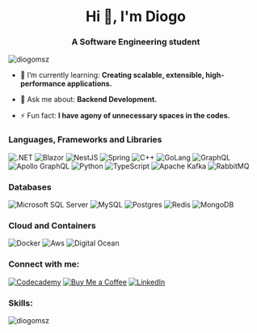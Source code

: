 <h1 align="center">Hi 👋, I'm Diogo</h1>
<h3 align="center">A Software Engineering student</h3>

<p align="left" display="block"> <img src="https://komarev.com/ghpvc/?username=diogomsz&label=Profile%20views&color=0e75b6&style=flat" alt="diogomsz" /> </p>

- 🌱 I’m currently learning: **Creating scalable, extensible, high-performance applications.**

- 💬 Ask me about: **Backend Development.**

- ⚡ Fun fact: **I have agony of unnecessary spaces in the codes.**

<h3 align="left">Languages, Frameworks and Libraries</h3>
<p align="left">  
  <a><img src="https://img.shields.io/badge/.NET-5C2D91?style=for-the-badge&logo=.net&logoColor=white" alt=".NET" /></a>
  <a><img src="https://img.shields.io/badge/blazor-%235C2D91.svg?style=for-the-badge&logo=blazor&logoColor=white" alt="Blazor" /></a>
  <a><img src="https://img.shields.io/badge/nestjs-%23E0234E.svg?style=for-the-badge&logo=nestjs&logoColor=white" alt="NestJS" /></a>
  <a><img src="https://img.shields.io/badge/spring-%236DB33F.svg?style=for-the-badge&logo=spring&logoColor=white" alt="Spring" /></a>
  <a><img src="https://img.shields.io/badge/c++-%2300599C.svg?style=for-the-badge&logo=c%2B%2B&logoColor=white" alt="C++" /></a>
  <a><img src="https://img.shields.io/badge/go-%2300ADD8.svg?style=for-the-badge&logo=go&logoColor=white" alt="GoLang" /></a>
  <a><img src="https://img.shields.io/badge/-GraphQL-E10098?style=for-the-badge&logo=graphql&logoColor=white" alt="GraphQL" /></a>
  <a><img src="https://img.shields.io/badge/-ApolloGraphQL-311C87?style=for-the-badge&logo=apollo-graphql" alt="Apollo GraphQL" /></a>
  <a><img src="https://img.shields.io/badge/python-3670A0?style=for-the-badge&logo=python&logoColor=ffdd54" alt="Python" /></a>
  <a><img src="https://img.shields.io/badge/typescript-%23007ACC.svg?style=for-the-badge&logo=typescript&logoColor=white" alt="TypeScript" /></a>
    <a><img src="https://img.shields.io/badge/Apache%20Kafka-000?style=for-the-badge&logo=apachekafka" alt="Apache Kafka" /></a>
  <a><img src="https://img.shields.io/badge/Rabbitmq-FF6600?style=for-the-badge&logo=rabbitmq&logoColor=white" alt="RabbitMQ" /></a>
</p>

<h3 align="left">Databases</h3>
<p align="left">  
  <a><img src="https://img.shields.io/badge/Microsoft%20SQL%20Server-CC2927?style=for-the-badge&logo=microsoft%20sql%20server&logoColor=white" alt="Microsoft SQL Server" /></a>
  <a><img src="https://img.shields.io/badge/mysql-%2300f.svg?style=for-the-badge&logo=mysql&logoColor=white" alt="MySQL" /></a>
  <a><img src="https://img.shields.io/badge/postgres-%23316192.svg?style=for-the-badge&logo=postgresql&logoColor=white" alt="Postgres" /></a>
  <a><img src="https://img.shields.io/badge/redis-%23DD0031.svg?style=for-the-badge&logo=redis&logoColor=white" alt="Redis" /></a>
  <a><img src="https://img.shields.io/badge/MongoDB-%234ea94b.svg?style=for-the-badge&logo=mongodb&logoColor=white" alt="MongoDB" /></a>
</p>

<h3 align="left">Cloud and Containers</h3>
<p align="left">
  <a><img src="https://img.shields.io/badge/docker-%230db7ed.svg?style=for-the-badge&logo=docker&logoColor=white" alt="Docker" /></a>
  <a><img src="https://img.shields.io/badge/AWS-%23FF9900.svg?style=for-the-badge&logo=amazon-aws&logoColor=white" alt="Aws" /></a>
  <a><img src="https://img.shields.io/badge/DigitalOcean-%230167ff.svg?style=for-the-badge&logo=digitalOcean&logoColor=white" alt="Digital Ocean" /></a>
</p>


<h3 align="left">Connect with me:</h3>
<p align="left">
    <a href="https://www.codecademy.com/profiles/diogomsz"><img src="https://img.shields.io/badge/Codecademy-FFF0E5?style=for-the-badge&logo=codecademy&logoColor=1F243A" alt="Codecademy" /></a>
    <a href="https://www.buymeacoffee.com/diogomsz"><img src="https://img.shields.io/badge/Buy%20Me%20a%20Coffee-ffdd00?style=for-the-badge&logo=buy-me-a-coffee&logoColor=black" alt="Buy Me a Coffee" /></a>
    <a href="https://www.buymeacoffee.com/diogomsz"><img src="https://img.shields.io/badge/linkedin-%230077B5.svg?style=for-the-badge&logo=linkedin&logoColor=white" alt="LinkedIn" /></a>
</p>

<h3 align="left">Skills:</h3>
<p><img align="left" src="https://github-readme-stats.vercel.app/api/top-langs?username=diogomsz&show_icons=true&locale=en&layout=compact" alt="diogomsz" /></p>
